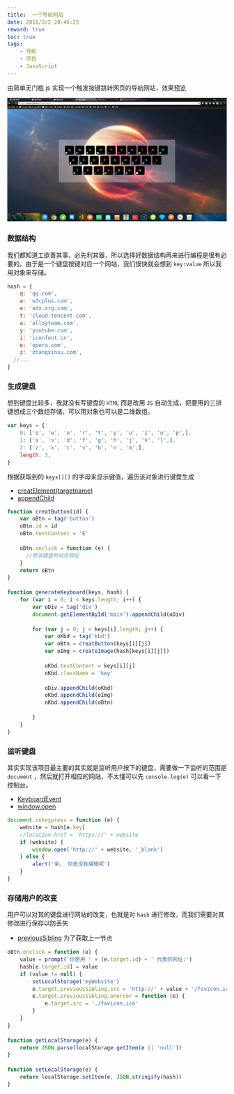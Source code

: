 ```yaml
---
title:  一个导航网站
date: 2018/3/2 20:46:25
reward: true
toc: true
tags:
	- 导航
	- 项目
	- JavaScript
---
```



由简单无门槛 js 实现一个触发按键跳转网页的导航网站，效果[预览](https://unbrain.github.io/myBookmarks/)

![](/img/nav.png)

<!--more-->

### 数据结构

我们都知道工欲善其事，必先利其器，所以选择好数据结构再来进行编程是很有必要的。由于是一个键盘按键对应一个网站，我们很快就会想到 `key:value` 所以我用对象来存储。

```javascript
hash = {
    q: 'qq.com', 
    w: 'w3cplus.com', 
    e: 'edx.org.com', 
    t: 'cloud.tencent.com', 
    a: 'alloyteam.com', 
    y: 'youtube.com', 
    i: 'iconfont.cn', 
    o: 'opera.com', 
    z: 'zhangxinxu.com', 
  //...
}
```



### 生成键盘

想到键盘比较多，我就没有写键盘的 `HTML` 而是改用 `JS` 自动生成，把要用的三排键想成三个数组存储，可以用对象也可以是二维数组。

```javascript
var keys = {
    0: ['q', 'w', 'e', 'r', 't', 'y', 'u', 'i', 'o', 'p',],
    1: ['a', 's', 'd', 'f', 'g', 'h', 'j', 'k', 'l',],
    2: ['z', 'x', 'c', 'v', 'b', 'n', 'm',],
    length: 3,
}
```

根据获取到的 `keys[][]` 的字母来显示键值，遍历该对象进行键盘生成

- [creatElement(targetname)](https://developer.mozilla.org/zh-CN/docs/Web/API/Document/createElement)
- [appendChild](https://developer.mozilla.org/en-US/docs/Web/API/Node/appendChild)

```javascript
function creatButton(id) {
    var oBtn = tag('button')
    oBtn.id = id
    oBtn.textContent = 'E'

    oBtn.onclick = function (e) {
      //修该键盘的对应网址
    }
    return oBtn
}

function generateKeyboard(keys, hash) {
    for (var i = 0; i < keys.length; i++) {
        var oDiv = tag('div')
        document.getElementById('main').appendChild(oDiv)

        for (var j = 0; j < keys[i].length; j++) {
            var oKbd = tag('kbd')
            var oBtn = creatButton(keys[i][j])
            var oImg = createImage(hash[keys[i][j]])

            oKbd.textContent = keys[i][j]
            oKbd.className = 'key'

            oDiv.appendChild(oKbd)
            oKbd.appendChild(oImg)
            oKbd.appendChild(oBtn)

        }
    }
}
```



### 监听键盘

其实实现该项目最主要的其实就是监听用户按下的键盘，需要做一下监听的范围是 `document` ，然后就打开相应的网站，不太懂可以先 `console.log(e)` 可以看一下控制台。

- [KeyboardEvent](https://developer.mozilla.org/zh-CN/docs/Web/API/KeyboardEvent)
- [window.open](https://developer.mozilla.org/en-US/docs/Web/API/Window/open)

```JavaScript
document.onkeypress = function (e) {
    website = hash[e.key]
    //location.href = 'https://' + website
    if (website) {
        window.open('http://' + website, '_blank')
    } else {
        alert('亲， 你还没有编辑呢')
    }
}
```



### 存储用户的改变

用户可以对其的键盘进行网站的改变，也就是对 `hash` 进行修改，而我们需要对其修改进行保存以防丢失

- [previousSibling](https://developer.mozilla.org/en-US/docs/Web/API/Node/previousSibling) 为了获取上一节点

```javascript
oBtn.onclick = function (e) {
    value = prompt('你想用 ' + (e.target.id) + ' 代表的网址:')
    hash[e.target.id] = value
    if (value != null) {
        setLocalStorage('myWebsite')
        e.target.previousSibling.src = 'http://' + value + '/favicon.ico'
        e.target.previousSibling.onerror = function (e) {
            e.target.src = './favicon.ico'
        }
    }
}

function getLocalStorage(e) {
    return JSON.parse(localStorage.getItem(e || 'null'))
}

function setLocalStorage(e) {
    return localStorage.setItem(e, JSON.stringify(hash))
}
```



### 
